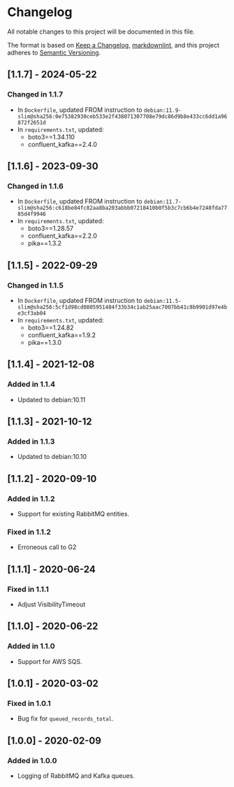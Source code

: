 # Changelog

All notable changes to this project will be documented in this file.

The format is based on [Keep a Changelog](https://keepachangelog.com/en/1.0.0/),
[markdownlint](https://dlaa.me/markdownlint/),
and this project adheres to [Semantic Versioning](https://semver.org/spec/v2.0.0.html).

## [1.1.7] - 2024-05-22

### Changed in 1.1.7

- In `Dockerfile`, updated FROM instruction to `debian:11.9-slim@sha256:0e75382930ceb533e2f438071307708e79dc86d9b8e433cc6dd1a96872f2651d`
- In `requirements.txt`, updated:
  - boto3==1.34.110
  - confluent_kafka==2.4.0

## [1.1.6] - 2023-09-30

### Changed in 1.1.6

- In `Dockerfile`, updated FROM instruction to `debian:11.7-slim@sha256:c618be84fc82aa8ba203abbb07218410b0f5b3c7cb6b4e7248fda7785d4f9946`
- In `requirements.txt`, updated:
  - boto3==1.28.57
  - confluent_kafka==2.2.0
  - pika==1.3.2

## [1.1.5] - 2022-09-29

### Changed in 1.1.5

- In `Dockerfile`, updated FROM instruction to `debian:11.5-slim@sha256:5cf1d98cd0805951484f33b34c1ab25aac7007bb41c8b9901d97e4be3cf3ab04`
- In `requirements.txt`, updated:
  - boto3==1.24.82
  - confluent_kafka==1.9.2
  - pika==1.3.0

## [1.1.4] - 2021-12-08

### Added in 1.1.4

- Updated to debian:10.11

## [1.1.3] - 2021-10-12

### Added in 1.1.3

- Updated to debian:10.10

## [1.1.2] - 2020-09-10

### Added in 1.1.2

- Support for existing RabbitMQ entities.

### Fixed in 1.1.2

- Erroneous call to G2

## [1.1.1] - 2020-06-24

### Fixed in 1.1.1

- Adjust VisibilityTimeout

## [1.1.0] - 2020-06-22

### Added in 1.1.0

- Support for AWS SQS.

## [1.0.1] - 2020-03-02

### Fixed in 1.0.1

- Bug fix for `queued_records_total`.

## [1.0.0] - 2020-02-09

### Added in 1.0.0

- Logging of RabbitMQ and Kafka queues.
